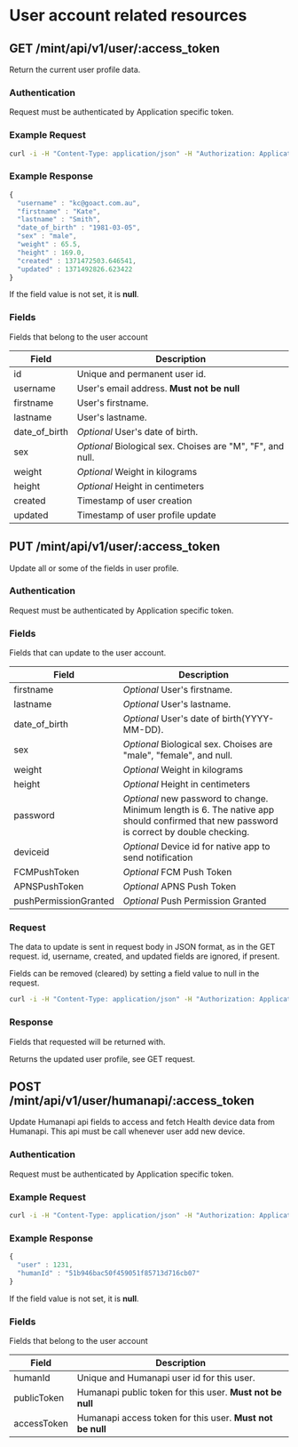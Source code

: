 # User account related resources
 
## GET /mint/api/v1/user/:access_token

Return the current user profile data.

### Authentication

Request must be authenticated by Application specific token.

### Example Request

```sh
curl -i -H "Content-Type: application/json" -H "Authorization: ApplicationToken 1YotnFZsEjr1zCsicMWpAAFSa" -X GET  https://test.goact.co/mint/api/v1/user/dbd4bc88-7f44-4cd7-b9f6-06db922e36c2
```
### Example Response

```javascript
{ 
  "username" : "kc@goact.com.au",
  "firstname" : "Kate",
  "lastname" : "Smith",
  "date_of_birth" : "1981-03-05",
  "sex" : "male",
  "weight" : 65.5,
  "height" : 169.0, 
  "created" : 1371472503.646541,
  "updated" : 1371492826.623422
}
```

If the field value is not set, it is **null**.

### Fields

Fields that belong to the user account

Field | Description
---------|--------
id | Unique and permanent user id.
username | User's email address. **Must not be null**
firstname | User's firstname.
lastname | User's lastname.
date_of_birth | *Optional* User's date of birth.
sex | *Optional* Biological sex. Choises are "M", "F", and null.
weight | *Optional* Weight in kilograms
height | *Optional* Height in centimeters 
created | Timestamp of user creation
updated | Timestamp of user profile update


## PUT /mint/api/v1/user/:access_token

Update all or some of the fields in user profile.

### Authentication

Request must be authenticated by Application specific token.


### Fields

Fields that can update to the user account.

Field | Description
---------|-------- 
firstname | *Optional* User's firstname.
lastname | *Optional* User's lastname.
date_of_birth | *Optional* User's date of birth(YYYY-MM-DD).
sex | *Optional* Biological sex. Choises are "male", "female", and null.
weight | *Optional* Weight in kilograms
height | *Optional* Height in centimeters  
password | *Optional* new password to change. Minimum length is 6. The native app should confirmed that new password is correct by double checking.     
deviceid | *Optional* Device id for native app to send notification   
FCMPushToken | *Optional* FCM Push Token  
APNSPushToken | *Optional* APNS Push Token   
pushPermissionGranted | *Optional* Push Permission Granted   

 
### Request

The data to update is sent in request body in JSON format, as in the GET
request. id, username, created, and updated fields are ignored, if present.

Fields can be removed (cleared) by setting a field value to null in the request.

```sh
curl -i -H "Content-Type: application/json" -H "Authorization: ApplicationToken 1YotnFZsEjr1zCsicMWpAAFSa" -X PUT -d '{"firstname":"Kate", "lastname":"Smith", "date_of_birth":"1981-03-05","sex":"male", "weight" : 65.5, "height" : 169.0, "password": "newpaswd!23", "deviceid" : "bk3RNwTe3H0:CI2k_HHwgIpoDKCIZvvDMExUdFQ3P" }' https://test.goact.co/mint/api/v1/user/dbd4bc88-7f44-4cd7-b9f6-06db922e36c2
```

### Response

Fields that requested will be returned with.

Returns the updated user profile, see GET request.





## POST /mint/api/v1/user/humanapi/:access_token

Update Humanapi api fields to access and fetch Health device data from Humanapi.
This api must be call whenever user add new device.

### Authentication

Request must be authenticated by Application specific token.

### Example Request

```sh
curl -i -H "Content-Type: application/json" -H "Authorization: ApplicationToken 1YotnFZsEjr1zCsicMWpAAFSa" -X POST -d '{"humanId":"51b946bac50f459051f85713d716cb07", "accessToken":"LWtZp5evX5KcEvvi_xvdISRkLgY=bw7s2IdY42fb85ea06c98a63d44c7a41fea208a8540a661f8ad9328c7915527c8c9d402234d1bb5c76efd98c126d098f16adf1aa5004fb865245112d24f4e3f3ecdb3d6874efba9c1e9954ceb2eaf85f531f624505cbdd0667e7af463a82de224004bb6475a6fa13a4b6308e702f592d5a6b104e", "publicToken" : "9fa02df6631b81bf3f2405a642592b8b" }'  https://test.goact.co/mint/api/v1/user/humanapi/dbd4bc88-7f44-4cd7-b9f6-06db922e36c2
```
### Example Response

```javascript
{ 
  "user" : 1231,
  "humanId" : "51b946bac50f459051f85713d716cb07"
}
```

If the field value is not set, it is **null**.

### Fields

Fields that belong to the user account

Field | Description
---------|-------- 
humanId     | Unique and Humanapi user id for this user.
publicToken | Humanapi public token for this user. **Must not be null**
accessToken | Humanapi access token for this user. **Must not be null** 


 
